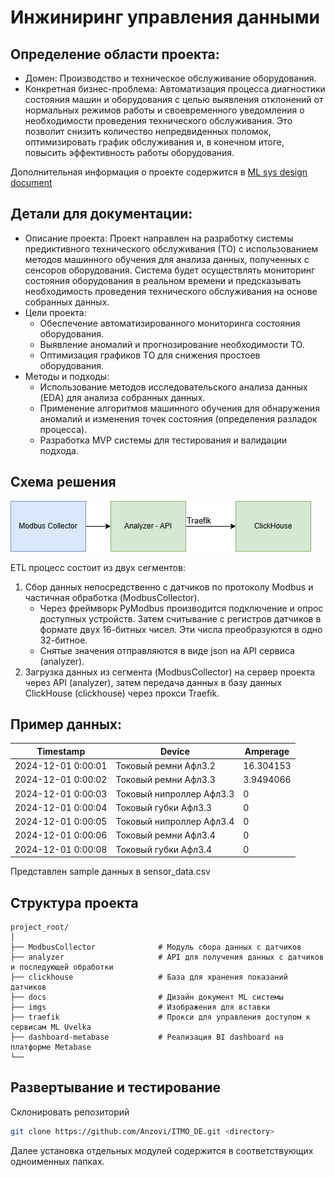 # Инжиниринг управления данными
## Определение области проекта:

- Домен: Производство и техническое обслуживание оборудования.
- Конкретная бизнес-проблема: Автоматизация процесса диагностики состояния машин и оборудования с целью выявления отклонений от нормальных режимов работы и своевременного уведомления о необходимости проведения технического обслуживания. Это позволит снизить количество непредвиденных поломок, оптимизировать график обслуживания и, в конечном итоге, повысить эффективность работы оборудования.

Дополнительная информация о проекте содержится в [ML sys design document](https://github.com/Anzovi/ITMO_DE/blob/main/docs/ml_system_design_doc.md)  

## Детали для документации:
- Описание проекта: Проект направлен на разработку системы предиктивного технического обслуживания (ТО) с использованием методов машинного обучения для анализа данных, полученных с сенсоров оборудования. Система будет осуществлять мониторинг состояния оборудования в реальном времени и предсказывать необходимость проведения технического обслуживания на основе собранных данных.
- Цели проекта:
    - Обеспечение автоматизированного мониторинга состояния оборудования.
    - Выявление аномалий и прогнозирование необходимости ТО.
    - Оптимизация графиков ТО для снижения простоев оборудования.
- Методы и подходы:
    - Использование методов исследовательского анализа данных (EDA) для анализа собранных данных.
    - Применение алгоритмов машинного обучения для обнаружения аномалий и изменения точек состояния (определения разладок процесса).
    - Разработка MVP системы для тестирования и валидации подхода.

## Схема решения  
![](https://github.com/Anzovi/ITMO_DE/blob/main/imgs/UvelkaAPI.png)  

ETL процесс состоит из двух сегментов:
1. Сбор данных непосредственно с датчиков по протоколу Modbus и частичная обработка (ModbusCollector).
    - Через фреймворк PyModbus производится подключение и опрос доступных устройств. Затем считывание с регистров датчиков в формате двух 16-битных чисел. Эти числа преобразуются в одно 32-битное.
    - Снятые значения отправляются в виде json на API сервиса (analyzer).
2. Загрузка данных из сегмента (ModbusCollector) на сервер проекта через API (analyzer), затем передача данных в базу данных ClickHouse (clickhouse) через прокси Traefik.

## Пример данных:
| Timestamp           | Device                     | Amperage    |
|---------------------|----------------------------|-------------|
| 2024-12-01 0:00:01  | Токовый ремни Афл3.2      | 16.304153   |
| 2024-12-01 0:00:02  | Токовый ремни Афл3.3      | 3.9494066   |
| 2024-12-01 0:00:03  | Токовый нипроллер Афл3.3  | 0           |
| 2024-12-01 0:00:04  | Токовый губки Афл3.3      | 0           |
| 2024-12-01 0:00:05  | Токовый нипроллер Афл3.4  | 0           |
| 2024-12-01 0:00:06  | Токовый ремни Афл3.4      | 0           |
| 2024-12-01 0:00:08  | Токовый губки Афл3.4      | 0           |

Представлен sample данных в sensor_data.csv  

## Структура проекта
```
project_root/
│
├── ModbusCollector              # Модуль сбора данных с датчиков
├── analyzer                     # API для получения данных с датчиков и последующей обработки
├── clickhouse                   # База для хранения показаний датчиков
├── docs                         # Дизайн документ ML системы
├── imgs                         # Изображения для вставки
├── traefik                      # Прокси для управления доступом к сервисам ML Uvelka
├── dashboard-metabase           # Реализация BI dashboard на платформе Metabase
└── 
```
## Развертывание и тестирование 

Склонировать репозиторий
```bash
git clone https://github.com/Anzovi/ITMO_DE.git <directory>
```
Далее установка отдельных модулей содержится в соответствующих одноименных папках. 

